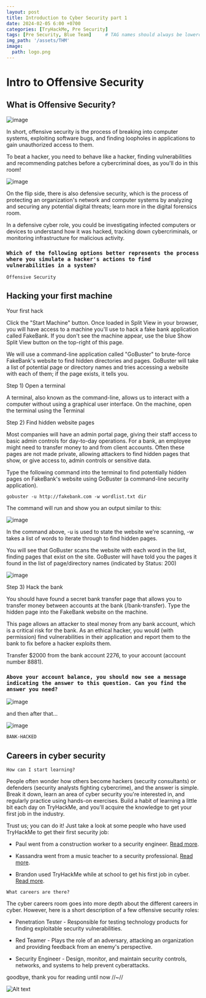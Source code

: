 ```yaml
---
layout: post
title: Introduction to Cyber Security part 1 
date: 2024-02-05 6:00 +0700
categories: [TryHackMe, Pre Security]
tags: [Pre Security, Blue Team]     # TAG names should always be lowercase
img_path: '/assets/THM'
image: 
  path: logo.png
--- 
```


# Intro to Offensive Security

## What is Offensive Security?

![image](https://github.com/zs0b/zs0b.github.io/assets/118095276/d96fd23a-8c01-40d3-9bb6-a7419f6cc616)

In short, offensive security is the process of breaking into computer systems, exploiting software bugs, and finding loopholes in applications to gain unauthorized access to them.

To beat a hacker, you need to behave like a hacker, finding vulnerabilities and recommending patches before a cybercriminal does, as you'll do in this room!

![image](https://github.com/zs0b/zs0b.github.io/assets/118095276/8deff8a1-6b85-4536-a73f-a1035e80c938)

On the flip side, there is also defensive security, which is the process of protecting an organization's network and computer systems by analyzing and securing any potential digital threats; learn more in the digital forensics room.

In a defensive cyber role, you could be investigating infected computers or devices to understand how it was hacked, tracking down cybercriminals, or monitoring infrastructure for malicious activity.

### `Which of the following options better represents the process where you simulate a hacker's actions to find vulnerabilities in a system?`

`Offensive Security`

## Hacking your first machine

Your first hack

Click the "Start Machine" button. Once loaded in Split View in your browser, you will have access to a machine you'll use to hack a fake bank application called FakeBank. If you don't see the machine appear, use the blue Show Split View button on the top-right of this page.

We will use a command-line application called "GoBuster" to brute-force FakeBank's website to find hidden directories and pages. GoBuster will take a list of potential page or directory names and tries accessing a website with each of them; if the page exists, it tells you.

Step 1) Open a terminal

A terminal, also known as the command-line, allows us to interact with a computer without using a graphical user interface. On the machine, open the terminal using the Terminal

Step 2) Find hidden website pages

Most companies will have an admin portal page, giving their staff access to basic admin controls for day-to-day operations. For a bank, an employee might need to transfer money to and from client accounts. Often these pages are not made private, allowing attackers to find hidden pages that show, or give access to, admin controls or sensitive data.

Type the following command into the terminal to find potentially hidden pages on FakeBank's website using GoBuster (a command-line security application).

```
gobuster -u http://fakebank.com -w wordlist.txt dir

```

The command will run and show you an output similar to this:

![image](https://github.com/zs0b/zs0b.github.io/assets/118095276/50143735-b86d-4cfd-999f-4eaf2cd72c65)

In the command above, -u is used to state the website we're scanning, -w takes a list of words to iterate through to find hidden pages.

You will see that GoBuster scans the website with each word in the list, finding pages that exist on the site. GoBuster will have told you the pages it found in the list of page/directory names (indicated by Status: 200)

![image](https://github.com/zs0b/zs0b.github.io/assets/118095276/a0db465f-6fa2-467f-aaa3-0f6184abcdf9)

Step 3) Hack the bank

You should have found a secret bank transfer page that allows you to transfer money between accounts at the bank (/bank-transfer). Type the hidden page into the FakeBank website on the machine.

This page allows an attacker to steal money from any bank account, which is a critical risk for the bank. As an ethical hacker, you would (with permission) find vulnerabilities in their application and report them to the bank to fix before a hacker exploits them.

Transfer $2000 from the bank account 2276, to your account (account number 8881).

### `Above your account balance, you should now see a message indicating the answer to this question. Can you find the answer you need?`

![image](https://github.com/zs0b/zs0b.github.io/assets/118095276/c45b253f-be4b-4b47-bbac-b18f407dc894)

and then after that...

![image](https://github.com/zs0b/zs0b.github.io/assets/118095276/a751316e-c9db-4eae-b117-28c05994b204)

`BANK-HACKED`

## Careers in cyber security

`How can I start learning?`

People often wonder how others become hackers (security consultants) or defenders (security analysts fighting cybercrime), and the answer is simple. Break it down, learn an area of cyber security you're interested in, and regularly practice using hands-on exercises. Build a habit of learning a little bit each day on TryHackMe, and you'll acquire the knowledge to get your first job in the industry.

Trust us; you can do it! Just take a look at some people who have used TryHackMe to get their first security job:

- Paul went from a construction worker to a security engineer. [Read more](https://tryhackme.com/r/resources/blog/construction-worker-to-security-engineer-how-paul-used-tryhackme-to-land-his-first-job-in-security).

- Kassandra went from a music teacher to a security professional. [Read more](https://tryhackme.com/r/resources/blog/the-teacher-becomes-the-student).

- Brandon used TryHackMe while at school to get his first job in cyber. [Read more](https://tryhackme.com/r/resources/blog/brandons-success-story).

`What careers are there?` 

The cyber careers room goes into more depth about the different careers in cyber. However, here is a short description of a few offensive security roles:

- Penetration Tester - Responsible for testing technology products for finding exploitable security vulnerabilities.

- Red Teamer - Plays the role of an adversary, attacking an organization and providing feedback from an enemy's perspective.

- Security Engineer - Design, monitor, and maintain security controls, networks, and systems to help prevent cyberattacks.

goodbye, thank you for reading until now //~//

![Alt text](https://media.giphy.com/media/qiMbLh4WHEZyw/giphy.gif?cid=790b7611iegnq76xglpshccvv18cbqxo935qhpyh9tiyl2g4&ep=v1_gifs_trending&rid=giphy.gif&ct=g) 
